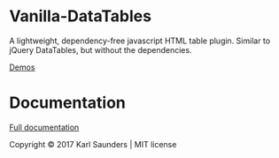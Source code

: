 # Vanilla-DataTables
A lightweight, dependency-free javascript HTML table plugin. Similar to jQuery DataTables, but without the dependencies.

[Demos](http://mobius.ovh/docs/vanilla-datatables/pages/demos)

# Documentation

[Full documentation](http://mobius.ovh/docs/vanilla-datatables)


Copyright © 2017 Karl Saunders | MIT license
